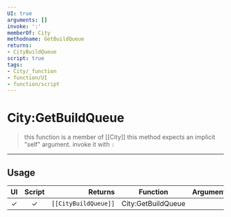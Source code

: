 ```yaml
---
UI: true
arguments: []
invoke: ':'
memberOf: City
methodname: GetBuildQueue
returns:
- CityBuildQueue
script: true
tags:
- City/_function
- function/UI
- function/script
---
```

# City:GetBuildQueue
> this function is a member of [[City]]
> this method expects an implicit "self" argument. invoke it with `:`
-----
## Usage
|  UI | Script | Returns | Function | Arguments |
|:---:|:------:|-------:|:--------:|:---------|
|✓|✓|<code>[[CityBuildQueue]]<code/>|City:GetBuildQueue||
